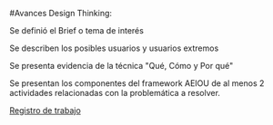 #Avances Design Thinking:

Se definió el Brief o tema de interés

Se describen los posibles usuarios y usuarios extremos

Se presenta evidencia de la técnica "Qué, Cómo y Por qué"

Se presentan los componentes del framework AEIOU de al menos 2 actividades relacionadas con la problemática a resolver.


[Registro de trabajo](https://drive.google.com/drive/folders/1PZaEMhAyfeLRg65faykiQf9kwgMqCMFz?usp=sharing)
